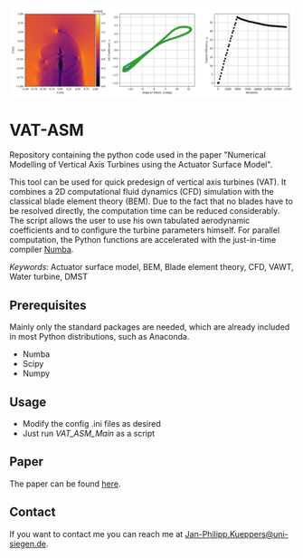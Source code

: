 

![VAWT850](/VAT_Flow_Example.png?raw=true "Example")

# VAT-ASM
Repository containing the python code used in the paper "Numerical Modelling of Vertical Axis Turbines using the Actuator Surface Model".

This tool can be used for quick predesign of vertical axis turbines (VAT). It combines a 2D computational fluid dynamics (CFD) simulation with the classical blade element theory (BEM). Due to the fact that no blades have to be resolved directly, the computation time can be reduced considerably. The script allows the user to use his own tabulated aerodynamic coefficients and to configure the turbine parameters himself. For parallel computation, the Python functions are accelerated with the just-in-time compiler [Numba](https://github.com/numba/numba).

*Keywords:* Actuator surface model, BEM, Blade element theory, CFD, VAWT, Water turbine, DMST

## Prerequisites

Mainly only the standard packages are needed, which are already included in most Python distributions, such as Anaconda.
* Numba
* Scipy
* Numpy

## Usage

* Modify the config .ini files as desired
* Just run *VAT_ASM_Main* as a script


## Paper

The paper can be found [here](https://www.sciencedirect.com/science/article/abs/pii/S0889974621001018).

## Contact

If you want to contact me you can reach me at <Jan-Philipp.Kueppers@uni-siegen.de>.


